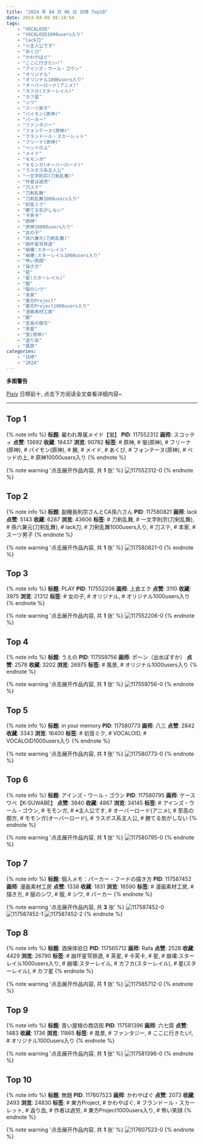 ```yaml
---
title: "2024 年 04 月 06 日 日榜 Top10"
date: 2024-04-08 06:18:54
tags:
    - "VOCALOID"
    - "VOCALOID1000users入り"
    - "lack刀"
    - "※主人公です"
    - "あくび"
    - "かわやばぐ"
    - "ここに行きたい!"
    - "アインズ・ウール・ゴウン"
    - "オリジナル"
    - "オリジナル1000users入り"
    - "オーバーロード(アニメ)"
    - "カフカ(スターレイル)"
    - "カフ星"
    - "シワ"
    - "スーツ男子"
    - "パイモン(原神)"
    - "パーカー"
    - "ファンタジー"
    - "フォンテーヌ(原神)"
    - "フランドール・スカーレット"
    - "フリーナ(原神)"
    - "ベッドの上"
    - "メイド"
    - "モモンガ"
    - "モモンガ(オーバーロード)"
    - "ラスボス系主人公"
    - "一文字則宗(刀剣乱舞)"
    - "作者は過労"
    - "刀ステ"
    - "刀剣乱舞"
    - "刀剣乱舞1000users入り"
    - "初音ミク"
    - "勝てる気がしない"
    - "卡芙卡"
    - "原神"
    - "原神10000users入り"
    - "女の子"
    - "孫六兼元(刀剣乱舞)"
    - "崩坏星穹铁道"
    - "崩壊:スターレイル"
    - "崩壊:スターレイル1000users入り"
    - "怖い笑顔"
    - "描き方"
    - "星"
    - "星(スターレイル)"
    - "服"
    - "服のシワ"
    - "本家"
    - "東方Project"
    - "東方Project1000users入り"
    - "漫画素材工房"
    - "腋"
    - "至高の御方"
    - "芙星"
    - "蛍(原神)"
    - "返り血"
    - "風景"
categories:
    - "日榜"
    - "2024"
---
```


<i class="fa fa-triangle-exclamation"></i>**多图警告**<i class="fa fa-triangle-exclamation"></i>

[Pixiv](https://www.pixiv.net/) 日榜前十, 点击下方阅读全文查看详细内容~

<!-- more -->

---

## Top 1

{% note info %}
**标题**: 雇われ専属メイド【蛍】
**PID**: 117552312 **画师**: スコッティ
**点赞**: 13692 **收藏**: 18437 **浏览**: 90782
**标签**: # 原神, # 蛍(原神), # フリーナ(原神), # パイモン(原神), # 腋, # メイド, # あくび, # フォンテーヌ(原神), # ベッドの上, # 原神10000users入り
{% endnote %}

{% note warning '点击展开作品内容, 共 **1** 张' %}
![117552312-0](https://i.pixiv.re/img-original/img/2024/04/05/00/00/20/117552312_p0.jpg)
{% endnote %}

## Top 2

{% note info %}
**标题**: 副機長則宗さんとCA孫六さん
**PID**: 117580821 **画师**: lack
**点赞**: 5143 **收藏**: 6287 **浏览**: 43606
**标签**: # 刀剣乱舞, # 一文字則宗(刀剣乱舞), # 孫六兼元(刀剣乱舞), # lack刀, # 刀剣乱舞1000users入り, # 刀ステ, # 本家, # スーツ男子
{% endnote %}

{% note warning '点击展开作品内容, 共 **1** 张' %}
![117580821-0](https://i.pixiv.re/img-original/img/2024/04/06/00/00/25/117580821_p0.png)
{% endnote %}

## Top 3

{% note info %}
**标题**: PLAY
**PID**: 117552206 **画师**: 上倉エク
**点赞**: 3110 **收藏**: 3975 **浏览**: 21312
**标签**: # 女の子, # オリジナル, # オリジナル1000users入り
{% endnote %}

{% note warning '点击展开作品内容, 共 **1** 张' %}
![117552206-0](https://i.pixiv.re/img-original/img/2024/04/05/00/00/04/117552206_p0.png)
{% endnote %}

## Top 4

{% note info %}
**标题**: うえの
**PID**: 117559756 **画师**: ポ～ン（出水ぽすか）
**点赞**: 2578 **收藏**: 3202 **浏览**: 26975
**标签**: # 風景, # オリジナル1000users入り
{% endnote %}

{% note warning '点击展开作品内容, 共 **1** 张' %}
![117559756-0](https://i.pixiv.re/img-original/img/2024/04/05/07/30/01/117559756_p0.jpg)
{% endnote %}

## Top 5

{% note info %}
**标题**: in your memory
**PID**: 117580773 **画师**: 八三
**点赞**: 2842 **收藏**: 3343 **浏览**: 16400
**标签**: # 初音ミク, # VOCALOID, # VOCALOID1000users入り
{% endnote %}

{% note warning '点击展开作品内容, 共 **1** 张' %}
![117580773-0](https://i.pixiv.re/img-original/img/2024/04/06/00/00/19/117580773_p0.png)
{% endnote %}

## Top 6

{% note info %}
**标题**: アインズ・ウール・ゴウン
**PID**: 117580795 **画师**: ケースワベ【K-SUWABE】
**点赞**: 3940 **收藏**: 4867 **浏览**: 34145
**标签**: # アインズ・ウール・ゴウン, # モモンガ, # ※主人公です, # オーバーロード(アニメ), # 至高の御方, # モモンガ(オーバーロード), # ラスボス系主人公, # 勝てる気がしない
{% endnote %}

{% note warning '点击展开作品内容, 共 **1** 张' %}
![117580795-0](https://i.pixiv.re/img-original/img/2024/04/06/00/00/22/117580795_p0.jpg)
{% endnote %}

## Top 7

{% note info %}
**标题**: 個人メモ：パーカー・フードの描き方
**PID**: 117587452 **画师**: 漫画素材工房
**点赞**: 1338 **收藏**: 1831 **浏览**: 16590
**标签**: # 漫画素材工房, # 描き方, # 服のシワ, # 服, # シワ, # パーカー
{% endnote %}

{% note warning '点击展开作品内容, 共 **3** 张' %}
![117587452-0](https://i.pixiv.re/img-original/img/2024/04/06/06/00/08/117587452_p0.jpg)
![117587452-1](https://i.pixiv.re/img-original/img/2024/04/06/06/00/08/117587452_p1.jpg)
![117587452-2](https://i.pixiv.re/img-original/img/2024/04/06/06/00/08/117587452_p2.jpg)
{% endnote %}

## Top 8

{% note info %}
**标题**: 酒保体验日
**PID**: 117565712 **画师**: Rafa
**点赞**: 2528 **收藏**: 4429 **浏览**: 26790
**标签**: # 崩坏星穹铁道, # 芙星, # 卡芙卡, # 星, # 崩壊:スターレイル1000users入り, # 崩壊:スターレイル, # カフカ(スターレイル), # 星(スターレイル), # カフ星
{% endnote %}

{% note warning '点击展开作品内容, 共 **1** 张' %}
![117565712-0](https://i.pixiv.re/img-original/img/2024/04/05/14/18/42/117565712_p0.jpg)
{% endnote %}

## Top 9

{% note info %}
**标题**: 青い屋根の商店街
**PID**: 117581396 **画师**: 六七質
**点赞**: 1483 **收藏**: 1736 **浏览**: 11865
**标签**: # 風景, # ファンタジー, # ここに行きたい!, # オリジナル1000users入り
{% endnote %}

{% note warning '点击展开作品内容, 共 **1** 张' %}
![117581396-0](https://i.pixiv.re/img-original/img/2024/04/06/00/09/06/117581396_p0.jpg)
{% endnote %}

## Top 10

{% note info %}
**标题**: 無題
**PID**: 117607523 **画师**: かわやばぐ
**点赞**: 2073 **收藏**: 2493 **浏览**: 24830
**标签**: # 東方Project, # かわやばぐ, # フランドール・スカーレット, # 返り血, # 作者は過労, # 東方Project1000users入り, # 怖い笑顔
{% endnote %}

{% note warning '点击展开作品内容, 共 **1** 张' %}
![117607523-0](https://i.pixiv.re/img-original/img/2024/04/06/21/57/05/117607523_p0.jpg)
{% endnote %}
